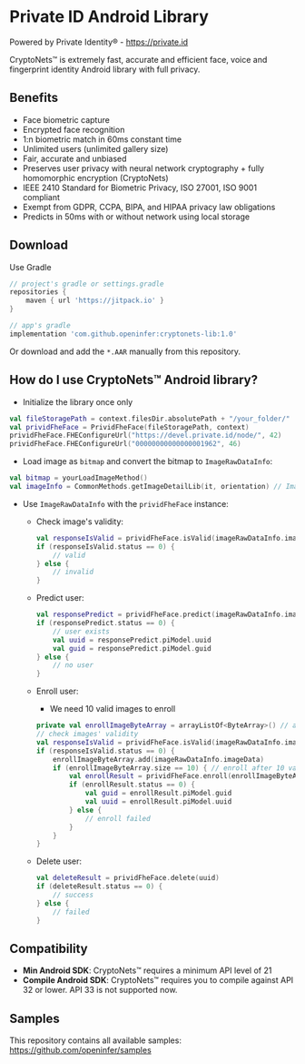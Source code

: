 # Private ID Android Library

Powered by Private Identity® - https://private.id

CryptoNets™ is extremely fast, accurate and efficient face, voice and fingerprint identity Android library with full
privacy.

## Benefits

- Face biometric capture
- Encrypted face recognition
- 1:n biometric match in 60ms constant time
- Unlimited users (unlimited gallery size)
- Fair, accurate and unbiased
- Preserves user privacy with neural network cryptography + fully homomorphic encryption (CryptoNets)
- IEEE 2410 Standard for Biometric Privacy, ISO 27001, ISO 9001 compliant
- Exempt from GDPR, CCPA, BIPA, and HIPAA privacy law obligations
- Predicts in 50ms with or without network using local storage

## Download

Use Gradle

```groovy
// project's gradle or settings.gradle
repositories {
    maven { url 'https://jitpack.io' }
}

// app's gradle
implementation 'com.github.openinfer:cryptonets-lib:1.0'
```

Or download and add the `*.AAR` manually from this repository.

## How do I use CryptoNets™ Android library?

- Initialize the library once only
```kotlin
val fileStoragePath = context.filesDir.absolutePath + "/your_folder/"
val prividFheFace = PrividFheFace(fileStoragePath, context) 
prividFheFace.FHEConfigureUrl("https://devel.private.id/node/", 42)
prividFheFace.FHEConfigureUrl("00000000000000001962", 46)
```

- Load image as `bitmap` and convert the bitmap to `ImageRawDataInfo`:
```kotlin
val bitmap = yourLoadImageMethod()
val imageInfo = CommonMethods.getImageDetailLib(it, orientation) // ImageRawDataInfo
```

- Use  `ImageRawDataInfo` with the `prividFheFace` instance:

  - Check image's validity:
    ```kotlin
    val responseIsValid = prividFheFace.isValid(imageRawDataInfo.imageData, imageRawDataInfo.width, imageRawDataInfo.height, 0)
    if (responseIsValid.status == 0) {
        // valid
    } else {
        // invalid
    }
    ```
  - Predict user:
    ```kotlin
    val responsePredict = prividFheFace.predict(imageRawDataInfo.imageData, imageRawDataInfo.width, imageRawDataInfo.height)
    if (responsePredict.status == 0) { 
        // user exists
        val uuid = responsePredict.piModel.uuid
        val guid = responsePredict.piModel.guid
    } else {
        // no user
    }
    ```
  - Enroll user:
    
    - We need 10 valid images to enroll
    ```kotlin
    private val enrollImageByteArray = arrayListOf<ByteArray>() // array of images
    // check images' validity
    val responseIsValid = prividFheFace.isValid(imageRawDataInfo.imageData, imageRawDataInfo.width, imageRawDataInfo.height, 1)
    if (responseIsValid.status == 0) {
        enrollImageByteArray.add(imageRawDataInfo.imageData)
        if (enrollImageByteArray.size == 10) { // enroll after 10 valid images
            val enrollResult = prividFheFace.enroll(enrollImageByteArray, imageRawDataInfo.height, imageRawDataInfo.width, imageRawDataInfo.byteCount)
            if (enrollResult.status == 0) {
                val guid = enrollResult.piModel.guid
                val uuid = enrollResult.piModel.uuid
            } else {
                // enroll failed
            }
        }
    }
    ```
    
  - Delete user:
    ```kotlin
    val deleteResult = prividFheFace.delete(uuid)
    if (deleteResult.status == 0) {
        // success
    } else {
        // failed
    }
    ``` 

## Compatibility

- <b>Min Android SDK</b>: CryptoNets™ requires a minimum API level of 21
- <b>Compile Android SDK</b>: CryptoNets™ requires you to compile against API 32 or lower. API 33 is not supported now.


## Samples

This repository contains all available samples: https://github.com/openinfer/samples




